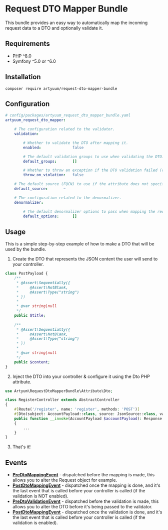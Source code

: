 # Request DTO Mapper Bundle
This bundle provides an easy way to automatically map the incoming request data to a DTO and optionally validate it.

## Requirements
- PHP ^8.0
- Symfony ^5.0 or ^6.0

## Installation
```
composer require artyuum/request-dto-mapper-bundle 
```

## Configuration
```yml
# config/packages/artyuum_request_dto_mapper_bundle.yaml
artyuum_request_dto_mapper:

    # The configuration related to the validator.
    validation:

        # Whether to validate the DTO after mapping it.
        enabled:              false

        # The default validation groups to use when validating the DTO.
        default_groups:       []

        # Whether to throw an exception if the DTO validation failed (constraint violations).
        throw_on_violation:   false

    # The default source (FQCN) to use if the attribute does not specify any.
    default_source:       ~

    # The configuration related to the denormalizer.
    denormalizer:

        # The default denormalizer options to pass when mapping the request data to the DTO.
        default_options:      []
```

## Usage
This is a simple step-by-step example of how to make a DTO that will be used by the bundle.

1. Create the DTO that represents the JSON content the user will send to your controller. 
```php
class PostPayload {
    /**
     * @Assert\Sequentially({
     *     @Assert\NotBlank,
     *     @Assert\Type("string")
     * })
     *
     * @var string|null
     */
    public $title;
    
    /**
     * @Assert\Sequentially({
     *     @Assert\NotBlank,
     *     @Assert\Type("string")
     * })
     *
     * @var string|null
     */
    public $content;
}
```

2. Inject the DTO into your controller & configure it using the Dto PHP attribute.
```php
use Artyum\RequestDtoMapperBundle\Attribute\Dto;

class RegisterController extends AbstractController
{
    #[Route('/register', name: 'register', methods: 'POST')]
    #[Dto(subject: AccountPayload::class, source: JsonSource::class, validation: true)]
    public function __invoke(AccountPayload $accountPayload): Response
    {
		...
    }
}
```
3. That's it!

## Events
- **[PreDtoMappingEvent](/src/Event/PreDtoMappingEvent.php)** - dispatched before the mapping is made, this allows you to alter the Request object for example.
- **[PostDtoMappingEvent](/src/Event/PostDtoMappingEvent.php)** - dispatched once the mapping is done, and it's the last event that is called before your controller is called (if the validation is NOT enabled).
- **[PreDtoValidationEvent](/src/Event/PreDtoValidationEvent.php)** - dispatched before the validation is made, this allows you to alter the DTO before it's being passed to the validator.
- **[PostDtoMappingEvent](/src/Event/PostDtoMappingEvent.php)** - dispatched once the validation is done, and it's the last event that is called before your controller is called (if the validation is enabled).
